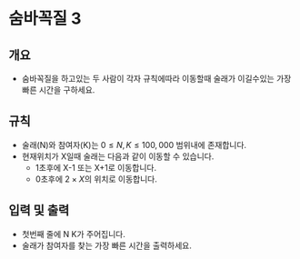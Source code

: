 숨바꼭질 3
===
## 개요
+ 숨바꼭질을 하고있는 두 사람이 각자 규칙에따라 이동할때 술래가 이길수있는 가장빠른 시간을 구하세요.
## 규칙
+ 술래(N)와 참여자(K)는 $0\leq N,K \leq 100,000$ 범위내에 존재합니다.
+ 현재위치가 X일때 술래는 다음과 같이 이동할 수 있습니다.
    - 1초후에 X-1 또는 X+1로 이동합니다.
    - 0초후에 $2 \times X$의 위치로 이동합니다.
## 입력 및 출력
+ 첫번째 줄에 N K가 주어집니다.
+ 술래가 참여자를 찾는 가장 빠른 시간을 출력하세요.